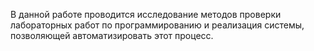 В данной работе проводится исследование методов проверки лабораторных работ по программированию и реализация системы, позволяющей автоматизировать этот процесс.
